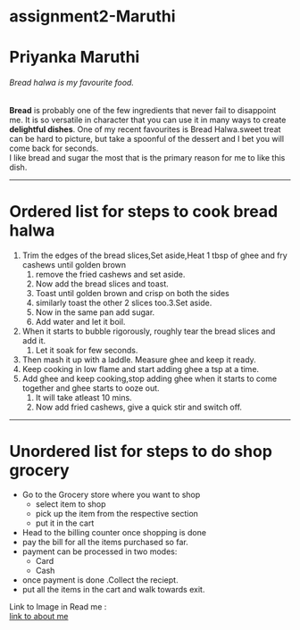 # assignment2-Maruthi
# Priyanka Maruthi
###### Bread halwa is my favourite food.

**Bread** is probably one of the few ingredients that never fail to disappoint me. It is so versatile in character that you can use it in many ways to create **delightful dishes**. One of my recent favourites is Bread Halwa.sweet treat can be hard to picture, but take a spoonful of the dessert and I bet you will come back for seconds.<br>
I like bread and sugar the most that is the primary reason for me to like this dish.

---
# Ordered list for steps to cook bread halwa
1. Trim the edges of the bread slices,Set aside,Heat 1 tbsp of ghee and fry cashews until golden brown 
    1. remove the fried cashews and set aside.
    2. Now add the bread slices and toast.
    3. Toast until golden brown and crisp on both the sides
    4. similarly toast the other 2 slices too.3.Set aside.
    5. Now in the same pan add sugar.
    6. Add water and let it boil.
2. When it starts to bubble rigorously, roughly tear the bread slices and add it.
    1. Let it soak for few seconds.
3. Then mash it up with a laddle. Measure ghee and  keep it ready.
4. Keep cooking in low flame and start adding ghee a tsp at a time.
5. Add ghee and keep cooking,stop adding ghee when it starts to come together and ghee starts to ooze out. 
    1. It will take atleast 10 mins.
    2. Now add fried cashews, give a quick stir and switch off.

---
# Unordered list for steps to do shop grocery 
* Go to the Grocery store where you want to shop
    * select item to shop
    * pick up the item from the respective section
    * put it in the cart
* Head to the billing counter once shopping is done
* pay the bill for all the items purchased so far.
* payment can be processed in two modes:
    * Card
    * Cash
* once payment is done .Collect the reciept.
* put all the items in the cart and walk towards exit.

Link to Image in Read me :<br>
[link to about me](https://github.com/Maruthi158/assignment2-Maruthi/blob/main/AboutMe.md)





